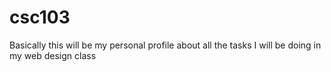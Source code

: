 # csc103
Basically this will be my personal profile about all the tasks I will be doing in my web design class
